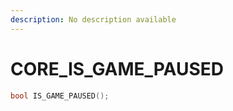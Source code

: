 ```yaml
---
description: No description available 
---
```


# CORE\_IS_GAME_PAUSED

```cpp
bool IS_GAME_PAUSED();
```